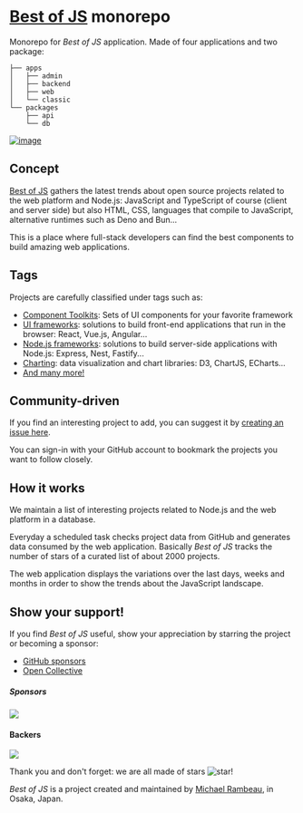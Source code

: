 # [Best of JS](https://bestofjs.org) monorepo

Monorepo for _Best of JS_ application.
Made of four applications and two package:

```shell
├── apps
│   ├── admin
│   ├── backend
│   ├── web
│   └── classic
└── packages
    ├── api
    └── db
```

[![image](https://github.com/bestofjs/bestofjs/assets/5546996/e0e48657-90de-4bc0-b0a0-80968e826217)](https://bestofjs.org/)

## Concept

[Best of JS](https://bestofjs.org/) gathers the latest trends about open source projects related to the web platform and Node.js: JavaScript and TypeScript of course (client and server side) but also HTML, CSS, languages that compile to JavaScript, alternative runtimes such as Deno and Bun...

This is a place where full-stack developers can find the best components to build amazing web applications.

## Tags

Projects are carefully classified under tags such as:

- [Component Toolkits](https://bestofjs.org/tags/component): Sets of UI components for your favorite framework
- [UI frameworks](https://bestofjs.org/tags/framework): solutions to build front-end applications that run in the browser: React, Vue.js, Angular...
- [Node.js frameworks](https://bestofjs.org/projects?tags=nodejs-framework): solutions to build server-side applications with Node.js: Express, Nest, Fastify...
- [Charting](https://bestofjs.org/tags/chart): data visualization and chart libraries: D3, ChartJS, ECharts...
- [And many more!](https://bestofjs.org/tags/)

## Community-driven

If you find an interesting project to add, you can suggest it by [creating an issue here](https://github.com/michaelrambeau/bestofjs/issues/new?template=add-a-project-to-best-of-javascript.md).

You can sign-in with your GitHub account to bookmark the projects you want to follow closely.

## How it works

We maintain a list of interesting projects related to Node.js and the web platform in a database.

Everyday a scheduled task checks project data from GitHub and generates data consumed by the web application.
Basically _Best of JS_ tracks the number of stars of a curated list of about 2000 projects.

The web application displays the variations over the last days, weeks and months in order to show the trends about the JavaScript landscape.

## Show your support!

If you find _Best of JS_ useful, show your appreciation by starring the project or becoming a sponsor:

- [GitHub sponsors](https://github.com/sponsors/michaelrambeau)
- [Open Collective](https://opencollective.com/bestofjs)

##### Sponsors

<a href="https://opencollective.com/bestofjs#sponsors" target="_blank">
  <img src="https://opencollective.com/bestofjs/sponsors.svg?width=890&button=false">
</a>

#### Backers

<a href="https://opencollective.com/bestofjs#contributors" target="_blank">
  <img src="https://opencollective.com/bestofjs/backers.svg?width=890&button=false">
</a>

Thank you and don't forget: we are all made of stars ![star](https://bestofjs.org/images/star.png)!

_Best of JS_ is a project created and maintained by [Michael Rambeau](https://michaelrambeau.com), in Osaka, Japan.
